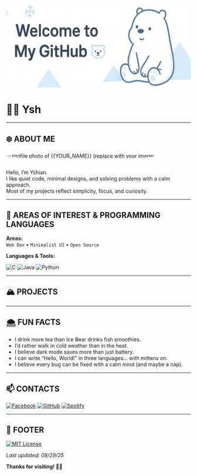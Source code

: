 ![Ice Bear Banner](assets/banner.png)

# 🐻‍❄️ **Ysh**

---

## ❄️ ABOUT ME

<img src="assets/profile.jpg" alt="Profile photo of {{YOUR_NAME}} (replace with your image)" width="160" style="border-radius:50%; margin-bottom:1em;">


Hello, I’m Yshian.  
I like quiet code, minimal designs, and solving problems with a calm approach.  
Most of my projects reflect simplicity, focus, and curiosity.

---

## 🧊 AREAS OF INTEREST & PROGRAMMING LANGUAGES


**Areas:**  
`Web Dev` • `Minimalist UI` • `Open Source`

**Languages & Tools:**  

![C](https://img.shields.io/badge/C-00599C?logo=c&logoColor=white)
![Java](https://img.shields.io/badge/Java-%23ED8B00.svg?logo=openjdk&logoColor=white)
![Python](https://img.shields.io/badge/Python-3673A5?style=flat&logo=python&logoColor=white)

---

## 🏔️ PROJECTS

---

## 🌨️ FUN FACTS

- I drink more tea than Ice Bear drinks fish smoothies.
- I’d rather walk in cold weather than in the heat.
- I believe dark mode saves more than just battery.
- I can write “Hello, World!” in three languages… with mittens on.
- I believe every bug can be fixed with a calm mind (and maybe a nap).

---

## 📫 CONTACTS

[![Facebook](https://img.shields.io/badge/Facebook-%231877F2.svg?logo=Facebook&logoColor=white)](https://www.facebook.com/takisblueheat)
[![GitHub](https://img.shields.io/badge/GitHub-%23121011.svg?logo=github&logoColor=white)](#)
[![Spotify](https://img.shields.io/badge/Spotify-1ED760?logo=spotify&logoColor=white)](https://open.spotify.com/user/x67qamjwv7l5b71jebp6p958m?si=8027687ff7c04de0)

---

## 🧊 FOOTER

[![MIT License](https://img.shields.io/badge/License-MIT-blue?style=flat)](LICENSE)


_Last updated: 08/29/25_

**Thanks for visiting! 🐻‍❄️**

